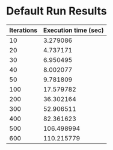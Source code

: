# Default Run Results

| Iterations    | Execution time (sec)    |
| ------------  | ----------------------- |
| 10            | 3.279086                |
| 20            | 4.737171                |
| 30            | 6.950495                |
| 40            | 8.002077                |
| 50            | 9.781809                |
| 100           | 17.579782               |
| 200           | 36.302164               |
| 300           | 52.906511               |
| 400           | 82.361623               |
| 500           | 106.498994              |
| 600           | 110.215779              |
